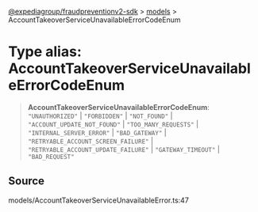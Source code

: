 [@expediagroup/fraudpreventionv2-sdk](../../index.md) > [models](../index.md) > AccountTakeoverServiceUnavailableErrorCodeEnum

# Type alias: AccountTakeoverServiceUnavailableErrorCodeEnum

> **AccountTakeoverServiceUnavailableErrorCodeEnum**: `"UNAUTHORIZED"` \| `"FORBIDDEN"` \| `"NOT_FOUND"` \| `"ACCOUNT_UPDATE_NOT_FOUND"` \| `"TOO_MANY_REQUESTS"` \| `"INTERNAL_SERVER_ERROR"` \| `"BAD_GATEWAY"` \| `"RETRYABLE_ACCOUNT_SCREEN_FAILURE"` \| `"RETRYABLE_ACCOUNT_UPDATE_FAILURE"` \| `"GATEWAY_TIMEOUT"` \| `"BAD_REQUEST"`

## Source

models/AccountTakeoverServiceUnavailableError.ts:47
